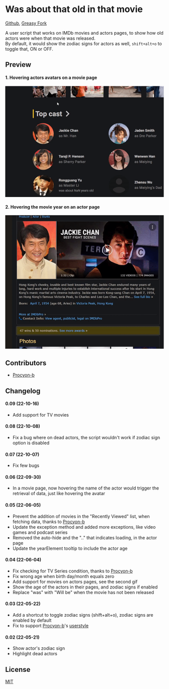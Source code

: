 # Was about that old in that movie

[Github](https://github.com/FlowerForWar/was-about-that-old-in-that-movie), [Greasy Fork](https://greasyfork.org/en/scripts/445300-was-about-that-old-in-that-movie)

A user script that works on IMDb movies and actors pages, to show how old actors were when that movie was released.  
By default, it would show the zodiac signs for actors as well, `shift+alt+o` to toggle that, ON or OFF.

## Preview

#### 1. Hovering actors avatars on a movie page

<img src="https://raw.githubusercontent.com/FlowerForWar/was-about-that-old-in-that-movie/main/example.gif"/>

#### 2. Hovering the movie year on an actor page

<img src="https://raw.githubusercontent.com/FlowerForWar/was-about-that-old-in-that-movie/main/example-2.gif"/>

## Contributors

- [Procyon-b](https://github.com/Procyon-b)

## Changelog

#### 0.09 (22-10-16)

- Add support for TV movies

#### 0.08 (22-10-08)

- Fix a bug where on dead actors, the script wouldn't work if zodiac sign option is disabled

#### 0.07 (22-10-07)

- Fix few bugs

#### 0.06 (22-09-30)

- In a movie page, now hovering the name of the actor would trigger the retrieval of data, just like hovering the avatar

#### 0.05 (22-06-05)

- Prevent the addition of movies in the "Recently Viewed" list, when fetching data, thanks to [Procyon-b](https://github.com/FlowerForWar/was-about-that-old-in-that-movie/issues/3)
- Update the exception method and added more exceptions, like video games and podcast series
- Removed the auto-hide and the ".." that indicates loading, in the actor page
- Update the yearElement tooltip to include the actor age

#### 0.04 (22-06-04)

- Fix checking for TV Series condition, thanks to [Procyon-b](https://github.com/FlowerForWar/was-about-that-old-in-that-movie/issues/1)
- Fix wrong age when birth day/month equals zero
- Add support for movies on actors pages, see the second gif
- Show the age of the actors in their pages, and zodiac signs if enabled
- Replace "was" with "Will be" when the movie has not been released

#### 0.03 (22-05-22)

- Add a shortcut to toggle zodiac signs (shift+alt+o), zodiac signs are enabled by default
- Fix to support [Procyon-b](https://greasyfork.org/en/users/435938-achernar)'s [userstyle](https://userstyles.world/style/852/imdb-fix-title-page)

#### 0.02 (22-05-21)

- Show actor's zodiac sign
- Highlight dead actors

## License

[MIT](https://github.com/FlowerForWar/was-about-that-old-in-that-movie/blob/main/LICENSE)
